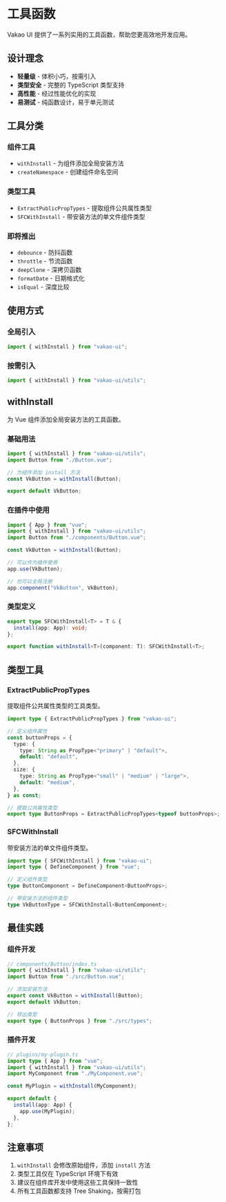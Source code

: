 # 工具函数

Vakao UI 提供了一系列实用的工具函数，帮助您更高效地开发应用。

## 设计理念

- **轻量级** - 体积小巧，按需引入
- **类型安全** - 完整的 TypeScript 类型支持
- **高性能** - 经过性能优化的实现
- **易测试** - 纯函数设计，易于单元测试

## 工具分类

### 组件工具

- `withInstall` - 为组件添加全局安装方法
- `createNamespace` - 创建组件命名空间

### 类型工具

- `ExtractPublicPropTypes` - 提取组件公共属性类型
- `SFCWithInstall` - 带安装方法的单文件组件类型

### 即将推出

- `debounce` - 防抖函数
- `throttle` - 节流函数
- `deepClone` - 深拷贝函数
- `formatDate` - 日期格式化
- `isEqual` - 深度比较

## 使用方式

### 全局引入

```ts
import { withInstall } from "vakao-ui";
```

### 按需引入

```ts
import { withInstall } from "vakao-ui/utils";
```

## withInstall

为 Vue 组件添加全局安装方法的工具函数。

### 基础用法

```ts
import { withInstall } from "vakao-ui/utils";
import Button from "./Button.vue";

// 为组件添加 install 方法
const VkButton = withInstall(Button);

export default VkButton;
```

### 在插件中使用

```ts
import { App } from "vue";
import { withInstall } from "vakao-ui/utils";
import Button from "./components/Button.vue";

const VkButton = withInstall(Button);

// 可以作为插件使用
app.use(VkButton);

// 也可以全局注册
app.component("VkButton", VkButton);
```

### 类型定义

```ts
export type SFCWithInstall<T> = T & {
  install(app: App): void;
};

export function withInstall<T>(component: T): SFCWithInstall<T>;
```

## 类型工具

### ExtractPublicPropTypes

提取组件公共属性类型的工具类型。

```ts
import type { ExtractPublicPropTypes } from "vakao-ui";

// 定义组件属性
const buttonProps = {
  type: {
    type: String as PropType<"primary" | "default">,
    default: "default",
  },
  size: {
    type: String as PropType<"small" | "medium" | "large">,
    default: "medium",
  },
} as const;

// 提取公共属性类型
export type ButtonProps = ExtractPublicPropTypes<typeof buttonProps>;
```

### SFCWithInstall

带安装方法的单文件组件类型。

```ts
import type { SFCWithInstall } from "vakao-ui";
import type { DefineComponent } from "vue";

// 定义组件类型
type ButtonComponent = DefineComponent<ButtonProps>;

// 带安装方法的组件类型
type VkButtonType = SFCWithInstall<ButtonComponent>;
```

## 最佳实践

### 组件开发

```ts
// components/Button/index.ts
import { withInstall } from "vakao-ui/utils";
import Button from "./src/Button.vue";

// 添加安装方法
export const VkButton = withInstall(Button);
export default VkButton;

// 导出类型
export type { ButtonProps } from "./src/types";
```

### 插件开发

```ts
// plugins/my-plugin.ts
import type { App } from "vue";
import { withInstall } from "vakao-ui/utils";
import MyComponent from "./MyComponent.vue";

const MyPlugin = withInstall(MyComponent);

export default {
  install(app: App) {
    app.use(MyPlugin);
  },
};
```

## 注意事项

1. `withInstall` 会修改原始组件，添加 `install` 方法
2. 类型工具仅在 TypeScript 环境下有效
3. 建议在组件库开发中使用这些工具保持一致性
4. 所有工具函数都支持 Tree Shaking，按需打包
